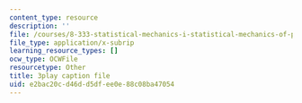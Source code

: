 ```yaml
---
content_type: resource
description: ''
file: /courses/8-333-statistical-mechanics-i-statistical-mechanics-of-particles-fall-2013/e2bac20cd46dd5dfee0e88c08ba47054_FmylhZqFXNk.srt
file_type: application/x-subrip
learning_resource_types: []
ocw_type: OCWFile
resourcetype: Other
title: 3play caption file
uid: e2bac20c-d46d-d5df-ee0e-88c08ba47054
---
```

